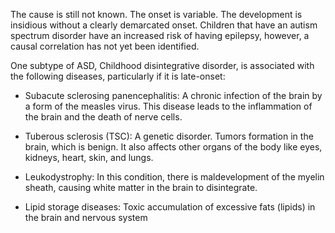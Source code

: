 The cause is still not known. The onset is variable. The development is insidious without a clearly demarcated onset. Children that have an autism spectrum disorder have an increased risk of having epilepsy, however, a causal correlation has not yet been identified.

One subtype of ASD, Childhood disintegrative disorder, is associated with the following diseases, particularly if it is late-onset:

- Subacute sclerosing panencephalitis: A chronic infection of the brain by a form of the measles virus. This disease leads to the inflammation of the brain and the death of nerve cells.

- Tuberous sclerosis (TSC): A genetic disorder. Tumors formation in the brain, which is benign. It also affects other organs of the body like eyes, kidneys, heart, skin, and lungs.

- Leukodystrophy: In this condition, there is maldevelopment of the myelin sheath, causing white matter in the brain to disintegrate.

- Lipid storage diseases: Toxic accumulation of excessive fats (lipids) in the brain and nervous system